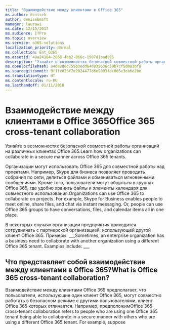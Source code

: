 ```yaml
---
title: "Взаимодействие между клиентами в Office 365"
ms.author: deniseb
author: denisebmsft
manager: laurawi
ms.date: 12/15/2017
ms.audience: ITPro
ms.topic: overview
ms.service: o365-solutions
localization_priority: Normal
ms.collection: Ent_O365
ms.assetid: 48a24184-2868-4bb2-866c-1907d1bad505
description: "Узнайте о возможностях безопасной совместной работы организаций на различных клиентах Office 365."
ms.openlocfilehash: a4de2d6c755b3edd64d835636c59b7cf5d003bf8
ms.sourcegitcommit: 9f1fe023f7e2924477d6e9003fdc805e3cb6e2be
ms.translationtype: HT
ms.contentlocale: ru-RU
ms.lasthandoff: 01/11/2018
---
```

# <a name="office-365-cross-tenant-collaboration"></a><span data-ttu-id="827c6-103">Взаимодействие между клиентами в Office 365</span><span class="sxs-lookup"><span data-stu-id="827c6-103">Office 365 cross-tenant collaboration</span></span>

<span data-ttu-id="827c6-104">Узнайте о возможностях безопасной совместной работы организаций на различных клиентах Office 365.</span><span class="sxs-lookup"><span data-stu-id="827c6-104">Learn how organizations can collaborate in a secure manner across Office 365 tenants.</span></span>
  
<span data-ttu-id="827c6-p101">Организации могут использовать Office 365 для совместной работы над проектами. Например, Skype для бизнеса позволяет проводить собрания по сети, делиться файлами и обмениваться мгновенными сообщениями. Кроме того, пользователи могут общаться в группах Office 365, где удобно хранить файлы и элементы календаря для совместного использования.</span><span class="sxs-lookup"><span data-stu-id="827c6-p101">Organizations can use Office 365 to collaborate on projects. For example, Skype for Business enables people to meet online, share files, and chat via instant messaging. Or, people can use Office 365 groups to have conversations, files, and calendar items all in one place.</span></span>
  
<span data-ttu-id="827c6-p102">В некоторых случаях организации предприятия приходится сотрудничать с партнерской организацией, использующей другой клиент Office 365. Примеры: ___</span><span class="sxs-lookup"><span data-stu-id="827c6-p102">Sometimes, an enterprise organization has a business need to collaborate with another organization using a different Office 365 tenant. Examples include: ___</span></span>
  
## <a name="what-is-office-365-cross-tenant-collaboration"></a><span data-ttu-id="827c6-110">Что представляет собой взаимодействие между клиентами в Office 365?</span><span class="sxs-lookup"><span data-stu-id="827c6-110">What is Office 365 cross-tenant collaboration?</span></span>
<span data-ttu-id="827c6-111"><a name="whatisctc"> </a></span><span class="sxs-lookup"><span data-stu-id="827c6-111"><a name="whatisctc"> </a></span></span>

<span data-ttu-id="827c6-p103">Взаимодействие между клиентами Office 365 предполагает, что пользователи, использующие один клиент Office 365, могут совместно работать в безопасном режиме с другими пользователями, клиент Office 365 которых отличается. Например, предположим</span><span class="sxs-lookup"><span data-stu-id="827c6-p103">Office 365 cross-tenant collaboration refers to people who are using one Office 365 tenant being able to collaborate in a secure manner with others who are using a different Office 365 tenant. For example, suppose</span></span> 
  

